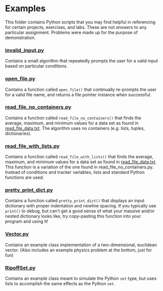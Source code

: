 # Examples

This folder contains Python scripts that you may find helpful in referencing for certain projects, exercises, and labs. These are not _answers_ to any particular assignment. Problems were made up for the purpose of demonstration.

### [invalid_input.py](invalid_input.py)

Contains a small algorithm that repeatedly prompts the user for a valid input based on particular conditions. 

### [open_file.py](open_file.py)

Contains a function called `open_file()` that continually re-prompts the user for a valid file name, and returns a file pointer instance when successful.

### [read_file_no_containers.py](read_file_no_containers.py)

Contains a function called `read_file_no_containers()` that finds the average, maximum, and minimum values for a data set as found in [read_file_data.txt](read_file_data.txt). The algorithm uses no containers (e.g. lists, tuples, dictionaries). 

### [read_file_with_lists.py](read_file_with_lists.py)

Contains a function called `read_file_with_lists()` that finds the average, maximum, and minimum values for a data set as found in [read_file_data.txt](read_file_data.txt). This function is a variation of the one found in read_file_no_containers.py. Instead of conditions and tracker variables, lists and standard Python functions are used.

### [pretty_print_dict.py](pretty_print_dict.py)

Contains a function called `pretty_print_dict()` that displays an input dictionary with proper indentation and newline spacing. If you typically use `print()` to debug, but can't get a good sense of what your massive and/or nested dictionary looks like, try copy-pasting this function into your program and using it!

### [Vector.py](Vector.py)

Contains an example class implementation of a two-dimensional, euclidean vector. (Also includes an example physics problem at the bottom, just for fun)

### [RipoffSet.py](RipoffSet.py)

Contains an example class meant to simulate the Python `set` type, but uses lists to accomplish the same effects as the Python `set`.